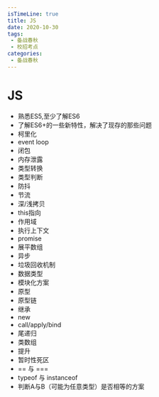 ```yaml
---
isTimeLine: true
title: JS
date: 2020-10-30
tags:
 - 备战春秋
 - 校招考点
categories:
 - 备战春秋
---
```

# JS
* 熟悉ES5,至少了解ES6
* 了解ES6+的一些新特性，解决了现存的那些问题
* 柯里化
* event loop
* 闭包
* 内存泄露
* 类型转换
* 类型判断
* 防抖
* 节流
* 深/浅拷贝
* this指向
* 作用域
* 执行上下文
* promise
* 展平数组
* 异步
* 垃圾回收机制
* 数据类型
* 模块化方案
* 原型
* 原型链
* 继承
* new
* call/apply/bind
* 尾递归
* 类数组
* 提升
* 暂时性死区
* == 与 ===
* typeof 与 instanceof
* 判断A与B（可能为任意类型）是否相等的方案

<comment/>
<tongji/>